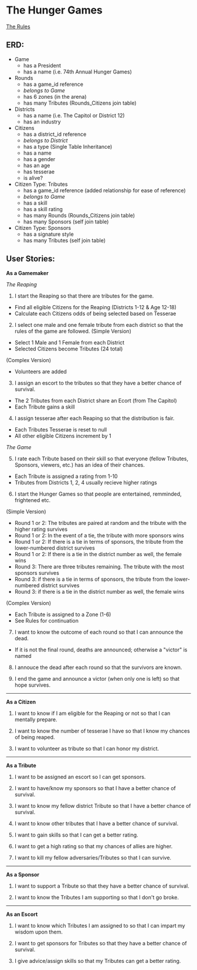 The Hunger Games
================
[The Rules](girl_on_fire.md)


## ERD:
+ Game
  * has a President
  * has a name (i.e. 74th Annual Hunger Games)
+ Rounds
  * has a game_id reference
  * *belongs to Game*
  * has 6 zones (in the arena)
  * has many Tributes (Rounds_Citizens join table)
+ Districts
  * has a name (i.e. The Capitol or District 12)
  * has an industry
+ Citizens
  * has a district_id reference
  * *belongs to District*
  * has a type (Single Table Inheritance)
  * has a name
  * has a gender
  * has an age
  * has tesserae
  * is alive?
+ Citizen Type: Tributes
  * has a game_id reference (added relationship for ease of reference)
  * *belongs to Game*
  * has a skill
  * has a skill rating
  * has many Rounds (Rounds_Citizens join table)
  * has many Sponsors (self join table)
+ Citizen Type: Sponsors
  * has a signature style
  * has many Tributes (self join table)



## User Stories:
**As a Gamemaker**

*The Reaping*

1. I start the Reaping so that there are tributes for the game.
  * Find all eligible Citizens for the Reaping (Districts 1-12 & Age 12-18)
  * Calculate each Citizens odds of being selected based on Tesserae

2. I select one male and one female tribute from each district so that the rules of the game are followed.
(Simple Version)
  * Select 1 Male and 1 Female from each District
  * Selected Citizens become Tributes (24 total)

(Complex Version)
  * Volunteers are added

3. I assign an escort to the tributes so that they have a better chance of survival.
  * The 2 Tributes from each District share an Ecort (from The Capitol)
  * Each Tribute gains a skill

4. I assign tesserae after each Reaping so that the distribution is fair.
  * Each Tributes Tesserae is reset to null
  * All other eligible Citizens increment by 1

*The Game*

5. I rate each Tribute based on their skill so that everyone (fellow Tributes, Sponsors, viewers, etc.) has an idea of their chances.
  * Each Tribute is assigned a rating from 1-10
  * Tributes from Districts 1, 2, 4 usually recieve higher ratings

6. I start the Hunger Games so that people are entertained, remminded, frightened etc.

(Simple Version)
  * Round 1 or 2: The tributes are paired at random and the tribute with the higher rating survives
  * Round 1 or 2: In the event of a tie, the tribute with more sponsors wins
  * Round 1 or 2: If there is a tie in terms of sponsors, the tribute from the lower-numbered district survives
  * Round 1 or 2: If there is a tie in the district number as well, the female wins
  * Round 3: There are three tributes remaining. The tribute with the most sponsors survives
  * Round 3: if there is a tie in terms of sponsors, the tribute from the lower-numbered district survives
  * Round 3: if there is a tie in the district number as well, the female wins
  
(Complex Version)
  * Each Tribute is assigned to a Zone (1-6)
  * See Rules for continuation

7. I want to know the outcome of each round so that I can announce the dead.
  * If it is not the final round, deaths are announced; otherwise a "victor" is named

8. I annouce the dead after each round so that the survivors are known.

9. I end the game and announce a victor (when only one is left) so that hope survives.


---
**As a Citizen**

1. I want to know if I am eligible for the Reaping or not so that I can mentally prepare.

2. I want to know the number of tesserae I have so that I know my chances of being reaped.

3. I want to volunteer as tribute so that I can honor my district.


---
**As a Tribute**

1. I want to be assigned an escort so I can get sponsors.

2. I want to have/know my sponsors so that I have a better chance of survival.

3. I want to know my fellow district Tribute so that I have a better chance of survival.

4. I want to know other tributes that I have a better chance of survival.

5. I want to gain skills so that I can get a better rating.

6. I want to get a high rating so that my chances of allies are higher.

7. I want to kill my fellow adversaries/Tributes so that I can survive.


---
**As a Sponsor**

1. I want to support a Tribute so that they have a better chance of survival.

2. I want to know the Tributes I am supporting so that I don't go broke.


---
**As an Escort**

1. I want to know which Tributes I am assigned to so that I can impart my wisdom upon them.

2. I want to get sponsors for Tributes so that they have a better chance of survival.

3. I give advice/assign skills so that my Tributes can get a better rating.

